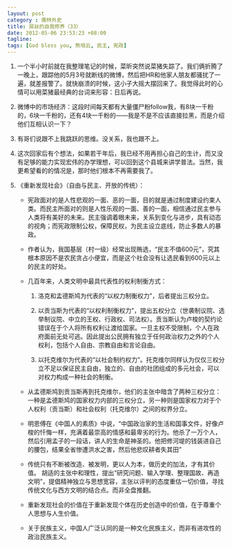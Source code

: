 ```yaml
---
layout: post
category : 儒林外史
title: 屌丝的自我修养（33）
date: 2012-05-06 23:53:23 +08:00
tagline:
tags: [God bless you, 熊培云, 民主, 宪政]
---
```


1. 一个半小时前就在我整理笔记的时候，菜昕突然说菜猪失踪了。我们俩折腾了一晚上，跟踪他的5月3号就断线的微博，然后把HR和他家人朋友都骚扰了一遍，就差报警了。就快崩溃的时候，这小子大摇大摆回来了。我觉得此时的心情可以用菜猪最经典的台词来形容：日后再说。

2. 微博中的市场经济：这段时间每天都有大量僵尸粉follow我，有8块一千粉的，6块一千粉的，还有4块一千粉的——我是不是不应该直接拉黑，而是介绍他们互相认识一下？

3. 有哥们说跟不上我跳跃的思维。没关系，我也跟不上。

4. 这次回家后有个想法，如果若干年后，我已经不用再担心自己的生计，而又没有足够的能力实现宏伟的办学理想，可以回到这个县城来讲学普法。当然，我更希望看的的情况是，那时他们根本不再需要我了。

5. 《重新发现社会》（自由与民主、开放的传统）：

    * 宪政面对的是人性悲观的一面、恶的一面，目的就是通过制度建设约束人类。而民主所面对的则是人性乐观的一面、善的一面，相信通过民主参与人类将有美好的未来。民主强调着眼未来，关系到变化与进步，具有动态的视角；而宪政限制公权，保障民权，为民主设立底线，防止多数人的暴政。

    * 作者认为，我国基层（村一级）经常出现贿选，“民主不值600元”，究其根本原因不是农民贪占小便宜，而是这个社会没有让选民看到600元以上的民主的好处。

    * 几百年来，人类文明中最具代表性的权利制衡方式：

        1. 洛克和孟德斯鸠为代表的“以权力制衡权力”，后者提出三权分立。

        2. 以贡当斯为代表的“以权利制衡权力”，提出五权分立（世袭制议院、选举制议院、中立的王权、行政权、司法权）。贡当斯认为卢梭的契约论错误在于个人将所有权利让渡给国家。一旦主权不受限制，个人在政府面前无处可逃。因此提出公民拥有独立于任何政治权力之外的个人权利，包括个人自由、宗教自由和言论自由。

        3. 以托克维尔为代表的“以社会制约权力”。托克维尔同样认为仅仅三权分立不足以保证民主自由，独立的、自由的社团组成的多元社会，可以对权力构成一种社会的制衡。

    * 从孟德斯鸠到贡当斯再到托克维尔，他们的主张中暗含了两种三权分立：一种是孟德斯鸠的国家权力内部的三权分立，另一种则是国家权力对于个人权利（贡当斯）和社会权利（托克维尔）之间的权界分立。

    * 明恩傅在《中国人的素质》中说，“中国政治家的生活和国事文件，好像卢梭的忏悔一样，充满着最崇高的情感和最卑劣的行为。他杀了一万个人，然后引用孟子的一段话，讲人的生命是神圣的。他把修河堤的钱装进自己的腰包，结果全省惨遭洪水之害，然后他悲叹耕者失其田”

    * 传统只有不断被改造、被发明，更以人为本，做历史的加法，才有其价值。 胡适的主张中和理性，提出“研究问题、输入学理、整理国故、再造文明”，提倡精神独立与思想宽容，主张以评判的态度重估一切价值，寻找传统文化与西方文明的结合点。而非全盘推翻。

    * 重新发现社会的价值在于重新发现个体在历史创造中的价值，在于尊重个人思想与人生价值。

    * 关于民族主义，中国人广泛认同的是一种文化民族主义，而非有进攻性的政治民族主义。

